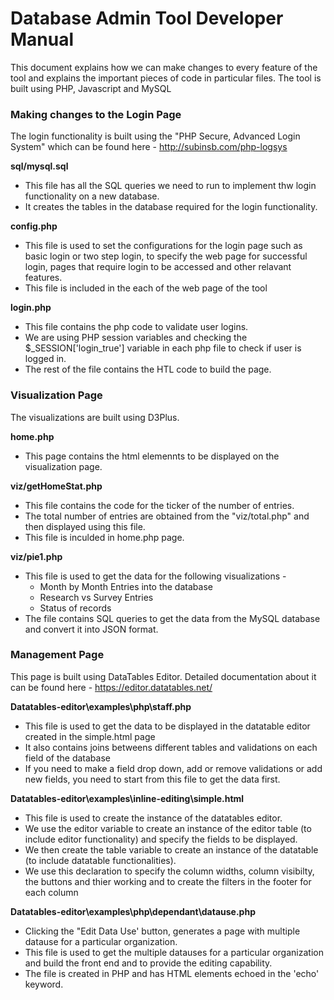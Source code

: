 # Database Admin Tool Developer Manual

This document explains how we can make changes to every feature of the tool and explains the important pieces of code in particular files. The tool is built using PHP, Javascript and MySQL

### Making changes to the Login Page
The login functionality is built using the "PHP Secure, Advanced Login System" which can be found here - http://subinsb.com/php-logsys

**sql/mysql.sql**
- This file has all the SQL queries we need to run to implement thw login functionality on a new database.
- It creates the tables in the database required for the login functionality.

**config.php**
-  This file is used to set the configurations for the login page such as basic login or two step login, to specify the web page for successful login, pages that require login to be accessed and other relavant features.
- This file is included in the each of the web page of the tool

**login.php**
- This file contains the php code to validate user logins.
- We are using PHP session variables and checking the $_SESSION['login_true'] variable in each php file to check if user is logged in.
- The rest of the file contains the HTL code to build the page.

### Visualization Page

The visualizations are built using D3Plus.

**home.php**
- This page contains the html elemennts to be displayed on the visualization page.

**viz/getHomeStat.php**
- This file contains the code for the ticker of the number of entries. 
- The total number of entries are obtained from the "viz/total.php" and then displayed using this file.
- This file is inculded in home.php page.

**viz/pie1.php**
- This file is used to get the data for the following visualizations - 
    - Month by Month Entries into the database
    - Research vs Survey Entries 
    - Status of records
- The file contains SQL queries to get the data from the MySQL database and convert it into JSON format.

### Management Page    

This page is built using DataTables Editor. Detailed documentation about it can be found here - https://editor.datatables.net/

**Datatables-editor\examples\php\staff.php**

- This file is used to get the data to be displayed in the datatable editor created in the simple.html page
- It also contains joins betweens different tables and validations on each field of the database
- If you need to make a field drop down, add or remove validations or add new fields, you need to start from this file to get the data first.

**Datatables-editor\examples\inline-editing\simple.html**

- This file is used to create the instance of the datatables editor.
- We use the editor variable to create an instance of the editor table (to include editor functionality) and specify the fields to be displayed.
- We then create the table variable to create an instance of the datatable (to include datatable functionalities). 
- We use this declaration to specify the column widths, column visibilty, the buttons and thier working and to create the filters in the footer for each column

**Datatables-editor\examples\php\dependant\datause.php**

- Clicking the "Edit Data Use' button, generates a page with multiple datause for a particular organization.
- This file is used to get the multiple datauses for a particular organization and build the front end and to provide the editing capability.
- The file is created in PHP and has HTML elements echoed in the 'echo' keyword.
